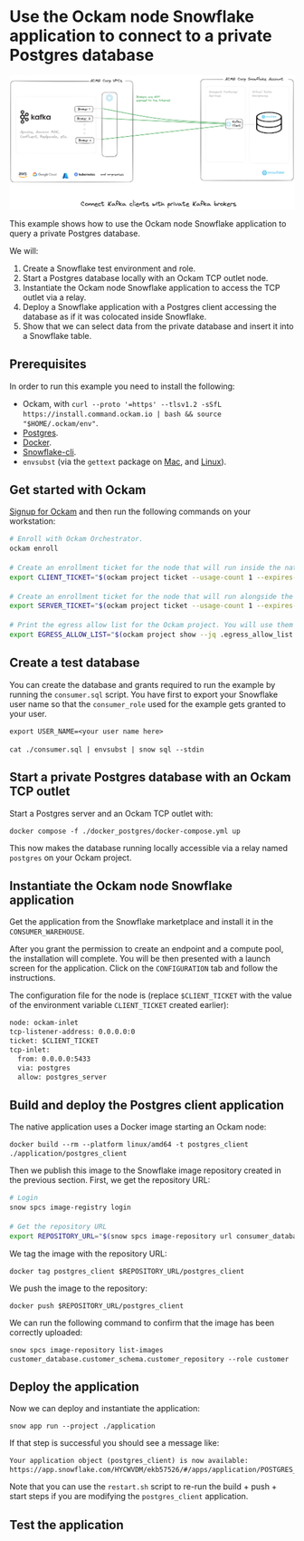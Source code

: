 # Use the Ockam node Snowflake application to connect to a private Postgres database

![Architecture](diagram.png)

This example shows how to use the Ockam node Snowflake application to query a private Postgres database.

We will:

1. Create a Snowflake test environment and role.
1. Start a Postgres database locally with an Ockam TCP outlet node.
1. Instantiate the Ockam node Snowflake application to access the TCP outlet via a relay.
1. Deploy a Snowflake application with a Postgres client accessing the database as if it was colocated inside Snowflake.
1. Show that we can select data from the private database and insert it into a Snowflake table.

## Prerequisites

In order to run this example you need to install the following:

- Ockam,
  with `curl --proto '=https' --tlsv1.2 -sSfL https://install.command.ockam.io | bash && source "$HOME/.ockam/env"`.
- [Postgres](https://www.postgresql.org/download/).
- [Docker](https://docs.docker.com/get-docker).
- [Snowflake-cli](https://docs.snowflake.com/en/developer-guide/snowflake-cli-v2/installation/installation).
- `envsubst` (via the `gettext` package on [Mac](https://formulae.brew.sh/formula/gettext),
  and [Linux](https://www.gnu.org/software/gettext/gettext.html)).

## Get started with Ockam

[Signup for Ockam](https://www.ockam.io/signup) and then run the following commands on your workstation:

```sh
# Enroll with Ockam Orchestrator.
ockam enroll

# Create an enrollment ticket for the node that will run inside the native application.
export CLIENT_TICKET="$(ockam project ticket --usage-count 1 --expires-in 1h --attribute postgres_client)"

# Create an enrollment ticket for the node that will run alongside the private Postgres database.
export SERVER_TICKET="$(ockam project ticket --usage-count 1 --expires-in 1h --attribute postgres_server --relay postgres)"

# Print the egress allow list for the Ockam project. You will use them later in this example.
export EGRESS_ALLOW_LIST="$(ockam project show --jq .egress_allow_list | sed "s/\"/'/g" | sed "s/\[/(/g" | sed "s/\]/)/g")"
```

## Create a test database

You can create the database and grants required to run the example by running the `consumer.sql` script.
You have first to export your Snowflake user name so that the `consumer_role` used for the example gets granted to your
user.

```
export USER_NAME=<your user name here>

cat ./consumer.sql | envsubst | snow sql --stdin
```

## Start a private Postgres database with an Ockam TCP outlet

Start a Postgres server and an Ockam TCP outlet with:

```shell
docker compose -f ./docker_postgres/docker-compose.yml up
```

This now makes the database running locally accessible via a relay named `postgres` on your Ockam project.

## Instantiate the Ockam node Snowflake application

Get the application from the Snowflake marketplace and install it in the `CONSUMER_WAREHOUSE`.

After you grant the permission to create an endpoint and a compute pool, the installation will complete.
You will be then presented with a launch screen for the application. Click on the `CONFIGURATION` tab and follow the
instructions.

The configuration file for the node is (replace `$CLIENT_TICKET` with the value of the environment
variable `CLIENT_TICKET` created earlier):

```shell
node: ockam-inlet
tcp-listener-address: 0.0.0.0:0
ticket: $CLIENT_TICKET 
tcp-inlet: 
  from: 0.0.0.0:5433 
  via: postgres
  allow: postgres_server
```

## Build and deploy the Postgres client application

The native application uses a Docker image starting an Ockam node:

```
docker build --rm --platform linux/amd64 -t postgres_client ./application/postgres_client 
```

Then we publish this image to the Snowflake image repository created in the previous section.
First, we get the repository URL:

```sh
# Login
snow spcs image-registry login

# Get the repository URL
export REPOSITORY_URL="$(snow spcs image-repository url consumer_database.consumer_schema.consumer_repository --role consumer)"
```

We tag the image with the repository URL:

```shell
docker tag postgres_client $REPOSITORY_URL/postgres_client
```

We push the image to the repository:

```shell
docker push $REPOSITORY_URL/postgres_client
```

We can run the following command to confirm that the image has been correctly uploaded:

```shell
snow spcs image-repository list-images customer_database.customer_schema.customer_repository --role customer
```

## Deploy the application

Now we can deploy and instantiate the application:

```shell
snow app run --project ./application
```

If that step is successful you should see a message like:

```shell
Your application object (postgres_client) is now available:
https://app.snowflake.com/HYCWVDM/ekb57526/#/apps/application/POSTGRES_CLIENT
```

Note that you can use the `restart.sh` script to re-run the build + push + start steps if you are modifying
the `postgres_client` application.

## Test the application
